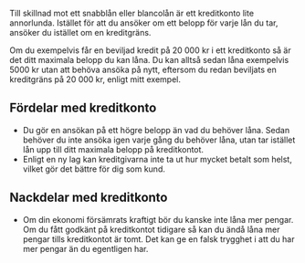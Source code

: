 Till skillnad mot ett snabblån eller blancolån är ett kreditkonto lite annorlunda. Istället för att du ansöker om ett belopp för varje lån du tar, ansöker du istället om en kreditgräns.

Om du exempelvis får en beviljad kredit på 20 000 kr i ett kreditkonto så är det ditt maximala belopp du kan låna. Du kan alltså sedan låna exempelvis 5000 kr utan att behöva ansöka på nytt, eftersom du redan beviljats en kreditgräns på 20 000 kr, enligt mitt exempel.

## Fördelar med kreditkonto

- Du gör en ansökan på ett högre belopp än vad du behöver låna. Sedan behöver du inte ansöka igen varje gång du behöver låna, utan tar istället lån upp till ditt maximala belopp på kreditkontot.
- Enligt en ny lag kan kreditgivarna inte ta ut hur mycket betalt som helst, vilket gör det bättre för dig som kund.

## Nackdelar med kreditkonto

- Om din ekonomi försämrats kraftigt bör du kanske inte låna mer pengar. Om du fått godkänt på kreditkontot tidigare så kan du ändå låna mer pengar tills kreditkontot är tomt. Det kan ge en falsk trygghet i att du har mer pengar än du egentligen har.
